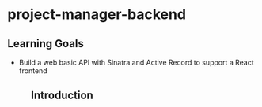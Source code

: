 # project-manager-backend

## Learning Goals
<ul>
  <li>Build a web basic API with Sinatra and Active Record to support a React frontend</li>
<ul>
  
  
## Introduction
